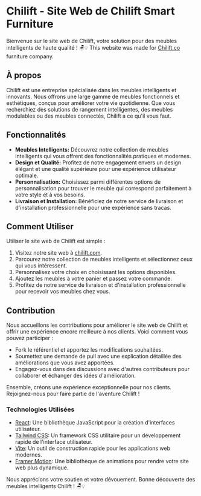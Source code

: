 # Chilift - Site Web de Chilift Smart Furniture

Bienvenue sur le site web de Chilift, votre solution pour des meubles intelligents de haute qualité ! 🪑💡
This website was made for [Chilift.co](https://www.chilift.co) furniture company.

## À propos

Chilift est une entreprise spécialisée dans les meubles intelligents et innovants. Nous offrons une large gamme de meubles fonctionnels et esthétiques, conçus pour améliorer votre vie quotidienne. Que vous recherchiez des solutions de rangement intelligentes, des meubles modulables ou des meubles connectés, Chilift a ce qu'il vous faut.

## Fonctionnalités

- **Meubles Intelligents:** Découvrez notre collection de meubles intelligents qui vous offrent des fonctionnalités pratiques et modernes.
- **Design et Qualité:** Profitez de notre engagement envers un design élégant et une qualité supérieure pour une expérience utilisateur optimale.
- **Personnalisation:** Choisissez parmi différentes options de personnalisation pour trouver le meuble qui correspond parfaitement à votre style et à vos besoins.
- **Livraison et Installation:** Bénéficiez de notre service de livraison et d'installation professionnelle pour une expérience sans tracas.

## Comment Utiliser

Utiliser le site web de Chilift est simple :

1. Visitez notre site web à [chilift.com](https://www.chilift.com).
2. Parcourez notre collection de meubles intelligents et sélectionnez ceux qui vous intéressent.
3. Personnalisez votre choix en choisissant les options disponibles.
4. Ajoutez les meubles à votre panier et passez votre commande.
5. Profitez de notre service de livraison et d'installation professionnelle pour recevoir vos meubles chez vous.

## Contribution

Nous accueillons les contributions pour améliorer le site web de Chilift et offrir une expérience encore meilleure à nos clients. Voici comment vous pouvez participer :

- Fork le référentiel et apportez les modifications souhaitées.
- Soumettez une demande de pull avec une explication détaillée des améliorations que vous avez apportées.
- Engagez-vous dans des discussions avec d'autres contributeurs pour collaborer et échanger des idées d'amélioration.

Ensemble, créons une expérience exceptionnelle pour nos clients. Rejoignez-nous pour faire partie de l'aventure Chilift !

### Technologies Utilisées

- [React](https://reactjs.org/): Une bibliothèque JavaScript pour la création d'interfaces utilisateur.
- [Tailwind CSS](https://tailwindcss.com/): Un framework CSS utilitaire pour un développement rapide de l'interface utilisateur.
- [Vite](https://vitejs.dev/): Un outil de construction rapide pour les applications web modernes.
- [Framer Motion](https://www.framer.com/motion/): Une bibliothèque de animations pour rendre votre site web plus dynamique.

Nous apprécions votre soutien et votre dévouement. Bonne découverte des meubles intelligents Chilift ! 🪑💡
